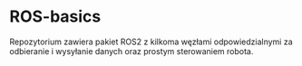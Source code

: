 # ROS-basics
Repozytorium zawiera pakiet ROS2 z kilkoma węzłami odpowiedzialnymi za odbieranie i wysyłanie danych oraz prostym sterowaniem robota.
